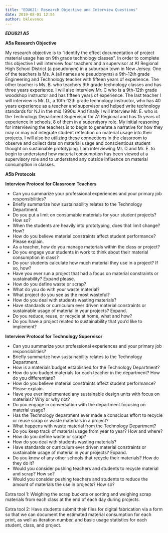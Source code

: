 ```yaml
---
title: "EDU621: Research Objective and Interview Questions"
date: 2019-08-01 12:54
author: bklevence
---
```


***EDU621 A5***

**A5a Research Objective**

 My research objective is to “identify the effect documentation of project material usage has on 9th grade technology classes”. In order to complete this objective I will interview four teachers and a supervisor at A1 Regional High School District (a pseudonym) in a suburban town in New Jersey. One of the teachers is Ms. A.(all names are pseudonyms) a 9th-12th grade Engineering and Technology teacher with fifteen years of experience. The other teacher is Ms. B. who teachers 9th grade technology classes and has three years experience. I will also interview Mr. C who is a 9th-12th grade woodshop instructor and has fifteen years of experience. The last teacher I will interview is Mr. D., a 10th-12th grade technology instructor, who has 40 years experience as a teacher and supervisor and helped write technology standards for NJ in the mid 1990s. And finally I will interview Mr. E. who is the Technology Department Supervisor for A1 Regional and has 15 years of experience in schools, 8 of them in a supervisory role. My initial reasoning for interviewing the teachers is to begin to generate a narrative for how they may or may not integrate student reflection on material usage into their projects. I will also be utilizing these connections in the classroom to observe and collect data on material usage and conscientious student thought on sustainable prototyping.  I am interviewing Mr. D and Mr. E. to begin to understand how material consumption has been viewed at a supervisory role and to understand any outside influence on material consumption in classes.

**A5b Protocols**

**Interview Protocol for Classroom Teachers**

* Can you summarize your professional experiences and your primary job responsibilities?
* Briefly summarize how sustainability relates to the Technology Department.
* Do you put a limit on consumable materials for your student projects? How so?
* When the students are heavily into prototyping, does that limit change? How?
* How do you believe material constraints affect student performance? Please explain.
* As a teacher, how do you manage materials within the class or project?
* Do you engage your students in work to think about their material consumption in class?
* Do your students calculate how much material they use in a project? If so, how?
* Have you ever run a project that had a focus on material constraints or sustainability? Expand please.
* How do you define waste or scrap?
* What do you do with your waste material?
* What project do you see as the most wasteful?
* How do you deal with students wasting materials?
* Have standards or curriculum ever driven material constraints or sustainable usage of material in your projects? Expand.  
* Do you reduce, reuse, or recycle at home, what and how?
* Do you have a project related to sustainability that you’d like to implement?

**Interview Protocol for Technology Supervisor**

* Can you summarize your professional experiences and your primary job responsibilities?
* Briefly summarize how sustainability relates to the Technology Department.
* How is a materials budget established for the Technology Department?
* How do you budget materials for each teacher in the department? How do you differentiate?
* How do you believe material constraints affect student performance? Please explain.
* Have you ever implemented any sustainable design units with focus on materials? Why or why not?
* Do you engage in conversation with the department focusing on material usage?
* Has the Technology department ever made a conscious effort to recycle or reuse scrap or waste materials in a project?
* What happens with waste material from the Technology Department?
* Do you keep track of material usage from year to year? How and where?
* How do you define waste or scrap?
* How do you deal with students wasting materials?
* Have standards or curriculum ever driven material constraints or sustainable usage of material in your projects? Expand.  
* Do you know of any other schools that recycle their materials? How do they do it?
* Would you consider pushing teachers and students to recycle material and scrap? How so?
* Would you consider pushing teachers and students to reduce the amount of materials the use in projects? How so?

Extra tool 1: Weighing the scrap buckets or sorting and weighing scrap materials from each class at the end of each day during projects.

Extra tool 2: Have students submit their files for digital fabrication via a form so that we can document the estimated material consumption for each print, as well as iteration number, and basic usage statistics for each student, class, and project.
